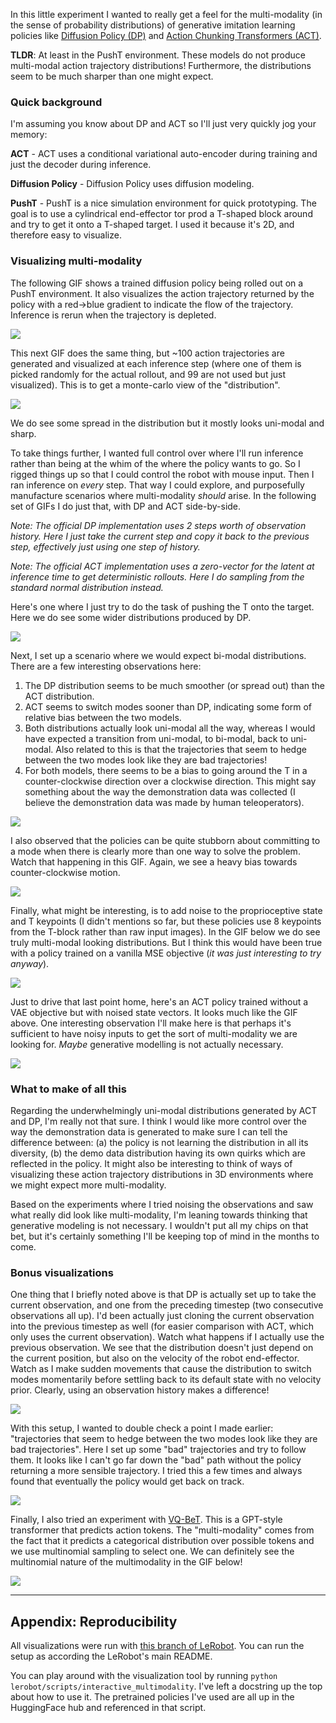 In this little experiment I wanted to really get a feel for the multi-modality (in the sense of probability distributions) of generative imitation learning policies like [Diffusion Policy (DP)](https://arxiv.org/abs/2303.04137) and [Action Chunking Transformers (ACT)](https://arxiv.org/abs/2304.13705).

**TLDR**: At least in the PushT environment. These models do not produce multi-modal action trajectory distributions! Furthermore, the distributions seem to be much sharper than one might expect.

### Quick background

I'm assuming you know about DP and ACT so I'll just very quickly jog your memory:

**ACT** - ACT uses a conditional variational auto-encoder during training and just the decoder during inference.

**Diffusion Policy** - Diffusion Policy uses diffusion modeling.

**PushT** - PushT is a nice simulation environment for quick prototyping. The goal is to use a cylindrical end-effector tor prod a T-shaped block around and try to get it onto a T-shaped target. I used it because it's 2D, and therefore easy to visualize.

### Visualizing multi-modality

The following GIF shows a trained diffusion policy being rolled out on a PushT environment. It also visualizes the action trajectory returned by the policy with a red->blue gradient to indicate the flow of the trajectory. Inference is rerun when the trajectory is depleted.

![](.images/multimodal_m1.gif)

This next GIF does the same thing, but ~100 action trajectories are generated and visualized at each inference step (where one of them is picked randomly for the actual rollout, and 99 are not used but just visualized). This is to get a monte-carlo view of the "distribution".

![](.images/multimodal_0.gif)

We do see some spread in the distribution but it mostly looks uni-modal and sharp.

To take things further, I wanted full control over where I'll run inference rather than being at the whim of the where the policy wants to go. So I rigged things up so that I could control the robot with mouse input. Then I ran inference on _every_ step. That way I could explore, and purposefully manufacture scenarios where multi-modality _should_ arise. In the following set of GIFs I do just that, with DP and ACT side-by-side.

*Note: The official DP implementation uses 2 steps worth of observation history. Here I just take the current step and copy it back to the previous step, effectively just using one step of history.*

*Note: The official ACT implementation uses a zero-vector for the latent at inference time to get deterministic rollouts. Here I do sampling from the standard normal distribution instead.*

Here's one where I just try to do the task of pushing the T onto the target. Here we do see some wider distributions produced by DP.

![](.images/multimodal_1.gif)

Next, I set up a scenario where we would expect bi-modal distributions. There are a few interesting observations here:
1. The DP distribution seems to be much smoother (or spread out) than the ACT distribution.
2. ACT seems to switch modes sooner than DP, indicating some form of relative bias between the two models.
3. Both distributions actually look uni-modal all the way, whereas I would have expected a transition from uni-modal, to bi-modal, back to uni-modal. Also related to this is that the trajectories that seem to hedge between the two modes look like they are bad trajectories!
4. For both models, there seems to be a bias to going around the T in a counter-clockwise direction over a clockwise direction. This might say something about the way the demonstration data was collected (I believe the demonstration data was made by human teleoperators).

![](.images/multimodal_2.gif)

I also observed that the policies can be quite stubborn about committing to a mode when there is clearly more than one way to solve the problem. Watch that happening in this GIF. Again, we see a heavy bias towards counter-clockwise motion.

![](.images/multimodal_3.gif)

Finally, what might be interesting, is to add noise to the proprioceptive state and T keypoints (I didn't mentions so far, but these policies use 8 keypoints from the T-block rather than raw input images). In the GIF below we do see truly multi-modal looking distributions. But I think this would have been true with a policy trained on a vanilla MSE objective (_it was just interesting to try anyway_).

![](.images/multimodal_7.gif)

Just to drive that last point home, here's an ACT policy trained without a VAE objective but with noised state vectors. It looks much like the GIF above. One interesting observation I'll make here is that perhaps it's sufficient to have noisy inputs to get the sort of multi-modality we are looking for. _Maybe_ generative modelling is not actually necessary.

![](.images/multimodal_8.gif)

### What to make of all this

Regarding the underwhelmingly uni-modal distributions generated by ACT and DP, I'm really not that sure. I think I would like more control over the way the demonstration data is generated to make sure I can tell the difference between: (a) the policy is not learning the distribution in all its diversity, (b) the demo data distribution having its own quirks which are reflected in the policy. It might also be interesting to think of ways of visualizing these action trajectory distributions in 3D environments where we might expect more multi-modality.

Based on the experiments where I tried noising the observations and saw what really did look like multi-modality, I'm leaning towards thinking that generative modeling is not necessary. I wouldn't put all my chips on that bet, but it's certainly something I'll be keeping top of mind in the months to come.

### Bonus visualizations

One thing that I briefly noted above is that DP is actually set up to take the current observation, and one from the preceding timestep (two consecutive observations all up). I'd been actually just cloning the current observation into the previous timestep as well (for easier comparison with ACT, which only uses the current observation). Watch what happens if I actually use the previous observation. We see that the distribution doesn't just depend on the current position, but also on the velocity of the robot end-effector. Watch as I make sudden movements that cause the distribution to switch modes momentarily before settling back to its default state with no velocity prior. Clearly, using an observation history makes a difference!

![](.images/multimodal_4.gif)

With this setup, I wanted to double check a point I made earlier: "trajectories that seem to hedge between the two modes look like they are bad trajectories". Here I set up some "bad" trajectories and try to follow them. It looks like I can't go far down the "bad" path without the policy returning a more sensible trajectory. I tried this a few times and always found that eventually the policy would get back on track.

![](.images/multimodal_5.gif)

Finally, I also tried an experiment with [VQ-BeT](https://sjlee.cc/vq-bet/simulated_index.html). This is a GPT-style transformer that predicts action tokens. The "multi-modality" comes from the fact that it predicts a categorical distribution over possible tokens and we use multinomial sampling to select one. We can definitely see the multinomial nature of the multimodality in the GIF below! 

![](.images/vqbet_multimodal.gif)

---

## Appendix: Reproducibility

All visualizations were run with [this branch of LeRobot](https://github.com/alexander-soare/lerobot/tree/experiment_multimodal_actions). You can run the setup as according the LeRobot's main README.

You can play around with the visualization tool by running `python lerobot/scripts/interactive_multimodality`. I've left a docstring up the top about how to use it. The pretrained policies I've used are all up in the HuggingFace hub and referenced in that script.